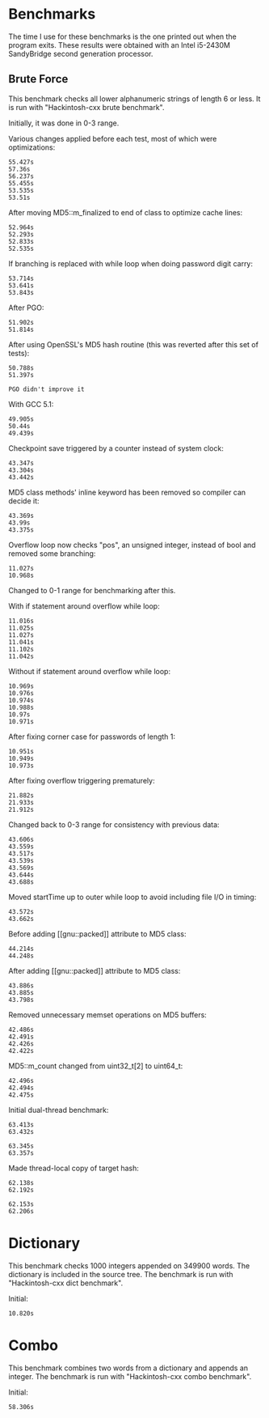 # Benchmarks

The time I use for these benchmarks is the one printed out when the program exits. These results were obtained with an Intel i5-2430M SandyBridge second generation processor.

## Brute Force
This benchmark checks all lower alphanumeric strings of length 6 or less. It is run with "Hackintosh-cxx brute benchmark".

Initially, it was done in 0-3 range.

Various changes applied before each test, most of which were optimizations:

    55.427s
    57.36s
    56.237s
    55.455s
    53.535s
    53.51s

After moving MD5::m_finalized to end of class to optimize cache lines:

    52.964s
    52.293s
    52.833s
    52.535s

If branching is replaced with while loop when doing password digit carry:

    53.714s
    53.641s
    53.843s

After PGO:

    51.902s
    51.814s

After using OpenSSL's MD5 hash routine (this was reverted after this set of tests):

    50.788s
    51.397s

    PGO didn't improve it

With GCC 5.1:

    49.905s
    50.44s
    49.439s

Checkpoint save triggered by a counter instead of system clock:

    43.347s
    43.304s
    43.442s

MD5 class methods' inline keyword has been removed so compiler can decide it:

    43.369s
    43.99s
    43.375s

Overflow loop now checks "pos", an unsigned integer, instead of bool and removed some branching:

    11.027s
    10.968s

Changed to 0-1 range for benchmarking after this.

With if statement around overflow while loop:

    11.016s
    11.025s
    11.027s
    11.041s
    11.102s
    11.042s

Without if statement around overflow while loop:

    10.969s
    10.976s
    10.974s
    10.988s
    10.97s
    10.971s

After fixing corner case for passwords of length 1:

    10.951s
    10.949s
    10.973s

After fixing overflow triggering prematurely:

    21.882s
    21.933s
    21.912s

Changed back to 0-3 range for consistency with previous data:

    43.606s
    43.559s
    43.517s
    43.539s
    43.569s
    43.644s
    43.688s

Moved startTime up to outer while loop to avoid including file I/O in timing:

    43.572s
    43.662s

Before adding [[gnu::packed]] attribute to MD5 class:

    44.214s
    44.248s

After adding [[gnu::packed]] attribute to MD5 class:

    43.886s
    43.885s
    43.798s

Removed unnecessary memset operations on MD5 buffers:

    42.486s
    42.491s
    42.426s
    42.422s

MD5::m_count changed from uint32_t[2] to uint64_t:

    42.496s
    42.494s
    42.475s

Initial dual-thread benchmark:

    63.413s
    63.432s

    63.345s
    63.357s

Made thread-local copy of target hash:

    62.138s
    62.192s

    62.153s
    62.206s

# Dictionary
This benchmark checks 1000 integers appended on 349900 words. The dictionary is included in the source tree. The benchmark is run with "Hackintosh-cxx dict benchmark".

Initial:

    10.820s

# Combo
This benchmark combines two words from a dictionary and appends an integer. The benchmark is run with "Hackintosh-cxx combo benchmark".

Initial:

    58.306s


